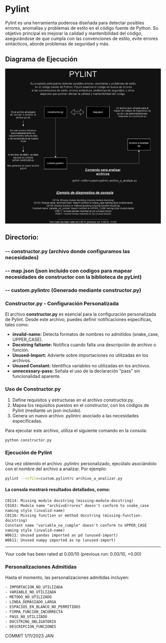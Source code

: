 # Pylint

Pylint es una herramienta poderosa diseñada para detectar posibles errores, anomalías y problemas de estilo en el código fuente de Python. Su objetivo principal es mejorar la calidad y mantenibilidad del código, asegurándose de que cumpla con las convenciones de estilo, evite errores sintácticos, aborde problemas de seguridad y más.

## Diagrama de Ejecución

![Diagrama de Ejecución](draw.png)

## Directorio:
### **-- constructor.py**   (archivo donde configuramos las necesidades)
### **-- map.json**         (json incluido con codigos para mapear necesidades de constructor con la biblioteca de pyLint)
### **-- custom.pylintrc**  (Generado mediante constructor.py)




### Constructor.py - Configuración Personalizada

El archivo **constructor.py** es esencial para la configuración personalizada de Pylint. Desde este archivo, puedes definir notificaciones específicas, tales como:

- **invalid-name:** Detecta formatos de nombres no admitidos (snake_case, UPPER_CASE).
- **Docstring faltante:** Notifica cuando falta una descripción de archivo o función.
- **Unused-Import:** Advierte sobre importaciones no utilizadas en los archivos.
- **Unused Constant:** Identifica variables no utilizadas en los archivos.
- **unnecessary-pass:** Señala el uso de la declaración "pass" sin funcionalidad aparente.

### Uso de Constructor.py

1. Define requisitos y estructuras en el archivo constructor.py.
2. Mapea los requisitos puestos en el constructor, con los códigos de Pylint (mediante un json incluido).
4. Genera un nuevo archivo .pylintrc asociado a las necesidades especificadas.

Para ejecutar este archivo, utiliza el siguiente comando en la consola:

```bash
python constructor.py
```

### Ejecución de Pylint
Una vez obtenido el archivo .pylintrc personalizado, ejecútalo asociándolo con el nombre del archivo a analizar. Por ejemplo:
```bash
pylint --rcfile=custom.pylintrc archivo_a_analizar.py
```
#### La consola mostrará resultados detallados, como:
```
C0114: Missing module docstring (missing-module-docstring)
C0103: Module name "archivoErrores" doesn't conform to snake_case naming style (invalid-name)
C0116: Missing function or method docstring (missing-function-docstring)
Constant name "variable_no_cumple" doesn't conform to UPPER_CASE naming style (invalid-name)
W0611: Unused pandas imported as pd (unused-import)
W0611: Unused numpy imported as np (unused-import)
```
------------------------------------------------------------------
Your code has been rated at 0.00/10 (previous run: 0.00/10, +0.00)

### Personalizaciones Admitidas
Hasta el momento, las personalizaciones admitidas incluyen:
```
- IMPORTACION_NO_UTILIZADA
- VARIABLE_NO_UTILIZADA
- METODO_NO_UTILIZADO
- LINEA_DEMASIADO_LARGA
- ESPACIOS_EN_BLANCO_NO_PERMITIDOS
- FIRMA_FUNCION_INCORRECTA
- PASS_NO_UTILIZADO
- DOCSTRING_OBLIGATORIO
- DESCRIPCION_FUNCIONES
```

COMMIT 1/11/2023
JAN
